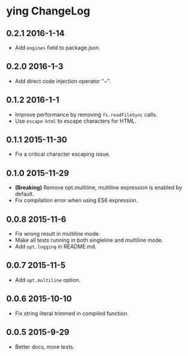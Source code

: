 # ying ChangeLog
## 0.2.1 2016-1-14
* Add `engines` field to package.json.

## 0.2.0 2016-1-3
* Add direct code injection operator "~".

## 0.1.2 2016-1-1
* Improve performance by removing `fs.readFileSync` calls.
* Use `escape-html` to escape characters for HTML.

## 0.1.1 2015-11-30
* Fix a critical character escaping issue.

## 0.1.0 2015-11-29
* **(Breaking)** Remove opt.multiline, multiline expression is enabled by default.
* Fix compilation error when using ES6 expression.

## 0.0.8 2015-11-6
* Fix wrong result in multiline mode.
* Make all tests running in both singleline and multiline mode.
* Add `opt.logging` in README.md.

## 0.0.7 2015-11-5
* Add `opt.multiline` option.

## 0.0.6 2015-10-10
* Fix string literal trimmed in compiled function.

## 0.0.5 2015-9-29
* Better docs, more tests.
